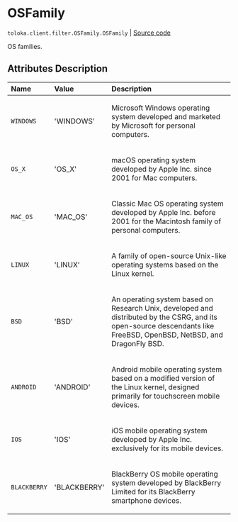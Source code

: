 # OSFamily
`toloka.client.filter.OSFamily.OSFamily` | [Source code](https://github.com/Toloka/toloka-kit/blob/v1.2.1/src/client/filter.py#L573)

OS families.

## Attributes Description

| Name | Value | Description |
| :------| :-----------| :----------| 
`WINDOWS`|'WINDOWS'|<p>Microsoft Windows operating system developed and marketed by Microsoft for personal computers.</p>
`OS_X`|'OS_X'|<p>macOS operating system developed by Apple Inc. since 2001 for Mac computers.</p>
`MAC_OS`|'MAC_OS'|<p>Classic Mac OS operating system developed by Apple Inc. before 2001 for the Macintosh family of personal computers.</p>
`LINUX`|'LINUX'|<p>A family of open-source Unix-like operating systems based on the Linux kernel.</p>
`BSD`|'BSD'|<p>An operating system based on Research Unix, developed and distributed by the CSRG, and its open-source descendants like FreeBSD, OpenBSD, NetBSD, and DragonFly BSD.</p>
`ANDROID`|'ANDROID'|<p>Android mobile operating system based on a modified version of the Linux kernel, designed primarily for touchscreen mobile devices.</p>
`IOS`|'IOS'|<p>iOS mobile operating system developed by Apple Inc. exclusively for its mobile devices.</p>
`BLACKBERRY`|'BLACKBERRY'|<p>BlackBerry OS mobile operating system developed by BlackBerry Limited for its BlackBerry smartphone devices.</p>

